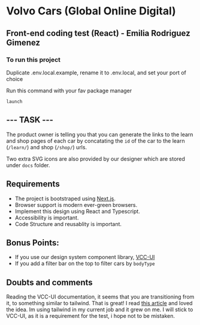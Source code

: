 # Volvo Cars (Global Online Digital)

## Front-end coding test (React) - Emilia Rodriguez Gimenez

### To run this project

Duplicate .env.local.example, rename it to .env.local, and set your port of choice

Run this command with your fav package manager

`launch`

## --- TASK ---

The product owner is telling you that you can generate the links to the learn and shop pages of each car by concatating the `id` of the car to the learn (`/learn/`) and shop (`/shop/`) urls.

Two extra SVG icons are also provided by our designer which are stored under `docs` folder.

## Requirements

- The project is bootstraped using [Next.js](https://nextjs.org/).
- Browser support is modern ever-green browsers.
- Implement this design using React and Typescript.
- Accessibility is important.
- Code Structure and reusablity is important.

## Bonus Points:

- If you use our design system component library, [VCC-UI](https://vcc-ui.vercel.app/)
- If you add a filter bar on the top to filter cars by `bodyType`

## Doubts and comments

Reading the VCC-UI documentation, it seems that you are transitioning from it, to something similar to tailwind.
That is great! I read [this article](https://vcc-ui.vercel.app/blog/2022-11-23-future-css) and loved the idea. Im using tailwind in my current job and it grew on me.
I will stick to VCC-UI, as it is a requirement for the test, i hope not to be mistaken.
